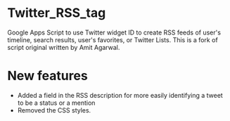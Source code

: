 # Twitter_RSS_tag

Google Apps Script to use Twitter widget ID to create RSS feeds of user's timeline, search
results, user's favorites, or Twitter Lists. This is a fork of script original written by Amit Agarwal.

# New features
- Added a <tag> field in the RSS description for more easily identifying a tweet to
be a status or a mention
- Removed the CSS styles.
